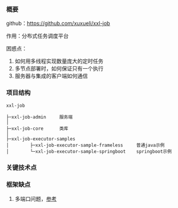 ### 概要

github：https://github.com/xuxueli/xxl-job

作用：分布式任务调度平台

困惑点：

1. 如何用多线程实现数量庞大的定时任务
2. 多节点部署时，如何保证只有一个执行
3. 服务器与集成的客户端如何通信

### 项目结构

```
xxl-job

├─xxl-job-admin     服务端
│ 
├─xxl-job-core      类库
│ 
├─xxl-job-executor-samples  
│        ├─xxl-job-executor-sample-frameless     普通java示例
│        └─xxl-job-executor-sample-springboot    springboot示例     

```

### 关键技术点



### 框架缺点

1. 多端口问题，[参考](https://huaweicloud.csdn.net/63311521d3efff3090b51aff.html?spm=1001.2101.3001.6661.1&utm_medium=distribute.pc_relevant_t0.none-task-blog-2%7Edefault%7ECTRLIST%7Eactivity-1-116640829-blog-125324364.pc_relevant_multi_platform_whitelistv4&depth_1-utm_source=distribute.pc_relevant_t0.none-task-blog-2%7Edefault%7ECTRLIST%7Eactivity-1-116640829-blog-125324364.pc_relevant_multi_platform_whitelistv4&utm_relevant_index=1)

